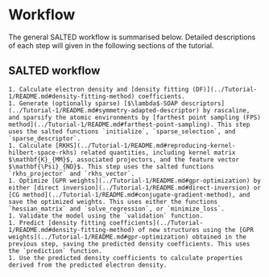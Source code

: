 # Workflow

The general SALTED workflow is summarised below.  Detailed descriptions of each step will given in the following sections of the tutorial.

## SALTED workflow

    1. Calculate electron density and [density fitting (DF)](../Tutorial-1/README.md#density-fitting-method) coefficients.
    1. Generate (optionally sparse) [$\lambda$-SOAP descriptors](../Tutorial-1/README.md#symmetry-adapted-descriptor) by rascaline, and sparsify the atomic environments by [farthest point sampling (FPS) method](../Tutorial-1/README.md#farthest-point-sampling). This step uses the salted functions `initialize`, `sparse_selection`, and `sparse_descriptor`.
    1. Calculate [RKHS](../Tutorial-1/README.md#reproducing-kernel-hilbert-space-rkhs) related quantities, including kernel matrix $\mathbf{K}_{MM}$, associated projectors, and the feature vector $\mathbf{\Psi}_{ND}$. This step uses the salted functions `rkhs_projector` and `rkhs_vector`.
    1. Optimize [GPR weights](../Tutorial-1/README.md#gpr-optimization) by either [direct inversion](../Tutorial-1/README.md#direct-inversion) or [CG method](../Tutorial-1/README.md#conjugate-gradient-method), and save the optimized weights. This uses either the functions `hessian_matrix` and `solve_regression`, or `minimize_loss`.
    1. Validate the model using the `validation` function.
    1. Predict [density fitting coefficients](../Tutorial-1/README.md#density-fitting-method) of new structures using the [GPR weights](../Tutorial-1/README.md#gpr-optimization) obtained in the previous step, saving the predicted density coefficients. This uses the `prediction` function.
    1. Use the predicted density coefficients to calculate properties derived from the predicted electron density.

